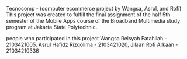 Tecnocomp - (computer ecommerce project by Wangsa, Asrul, and Rofi) This project was created to fulfill the final assignment of the half 5th semester of the Mobile Apps course of the Broadband Multimedia study program at Jakarta State Polytechnic.

people who participated in this project Wangsa Reisyah Fatahilah - 2103421005, Asrul Hafidz Rizqolima - 2103421020, Jilaan Rofi Arkaan - 21034210336
